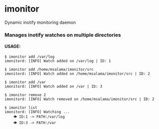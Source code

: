 # imonitor
Dynamic inotify monitoring daemon

### Manages inotify watches on multiple directories

#### USAGE:

```
$ imonitor add /var/log
imonitord: [INFO] Watch added on /var/log | ID: 1

$ imonitor add /home/msalama/imonitor/src
imonitord: [INFO] Watch added on /home/msalama/imonitor/src | ID: 2

$ imonitor add /var
imonitord: [INFO] Watch added on /var | ID: 3

$ imonitor remove 2 
imonitord: [INFO] Watch removed on /home/msalama/imonitor/src | ID: 2

$ imonitor list
imonitord: [INFO] Watching ...
    👁️ ID:1 -> PATH:/var/log
    👁️ ID:3 -> PATH:/var
```

